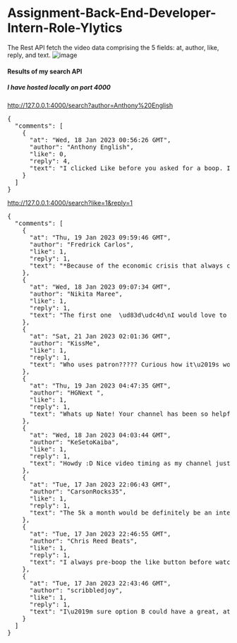 # Assignment-Back-End-Developer-Intern-Role-Ylytics
The Rest API fetch the video data comprising the 5 fields: at, author, like, reply, and text.
![image](https://github.com/iamAni9/Assignment-Back-End-Developer-Intern-Role-Ylytics/assets/108063755/0d688fa2-f640-4b68-ac41-6867d2bd1763)

<h4>Results of my search API</h4>
<h5>I have hosted locally on port 4000</h5>

http://127.0.0.1:4000/search?author=Anthony%20English
<pre>
{
  "comments": [
    {
      "at": "Wed, 18 Jan 2023 00:56:26 GMT",
      "author": "Anthony English",
      "like": 0,
      "reply": 4,
      "text": "I clicked Like before you asked for a boop. It was that \"and that memes / that means\" pun which got me to like."
    }
  ]
}
</pre>
http://127.0.0.1:4000/search?like=1&reply=1
<pre>
{
  "comments": [
    {
      "at": "Thu, 19 Jan 2023 09:59:46 GMT",
      "author": "Fredrick Carlos",
      "like": 1,
      "reply": 1,
      "text": "*Because of the economic crisis that always comes up the best thing to be on every wise individual\u2019s mind or list is to invest in different streams of income that\u2019s not depending on the government to generate funds.*"
    },
    {
      "at": "Wed, 18 Jan 2023 09:07:34 GMT",
      "author": "Nikita Maree",
      "like": 1,
      "reply": 1,
      "text": "The first one  \ud83d\udc4d\nI would love to know more about how much money different types of creators are making with how many views/  watchhours/ subscribers they have. Wether that's from add revenue or sponsored vids."
    },
    {
      "at": "Sat, 21 Jan 2023 02:01:36 GMT",
      "author": "KissMe",
      "like": 1,
      "reply": 1,
      "text": "Who uses patron????? Curious how it\u2019s working out for you."
    },
    {
      "at": "Thu, 19 Jan 2023 04:47:35 GMT",
      "author": "HGNext ",
      "like": 1,
      "reply": 1,
      "text": "Whats up Nate! Your channel has been so helpful. I recently started my YT channel and it\u2019s going well so far. Only thing is that I\u2019m not getting the views I\u2019d hope for. I feel like my content is too well crafted to not be seen by more people. Wondering if you can give me some advice?"
    },
    {
      "at": "Wed, 18 Jan 2023 04:03:44 GMT",
      "author": "KeSetoKaiba",
      "like": 1,
      "reply": 1,
      "text": "Howdy :D Nice video timing as my channel just got accepted for YPP and monetization about yesterday. Also, 10:28 I like both video ideas, but the 1st option piques my interest more right now. :)"
    },
    {
      "at": "Tue, 17 Jan 2023 22:06:43 GMT",
      "author": "CarsonRocks35",
      "like": 1,
      "reply": 1,
      "text": "The 5k a month would be definitely be an interesting one, but I tend to watch anything you put up. I also am curious about easier ways to study or be able to tell your channels quality with a much more popular video still effecting the direct statistics for the month. See I running a Minecraft/pokemon gaming channel where I grew up watching the two and always found lots of people liked both content types, but with no channels mixing them. Changing that was my hopes and it's really run well but I have a video from about a year ago and it's blown up. It pushed to the final stretch to monetization, but it's still going sorta which yes I'm happy about, but with all the views and revenue it's getting I haven't had a month of monetization without it, so it's hard to judge my revenue, monthly views and things since it still has effects on it currently. So I don't know my channels average monthlys are. Hope that made since sorry for the ramble as well.\ud83d\ude06"
    },
    {
      "at": "Tue, 17 Jan 2023 22:46:55 GMT",
      "author": "Chris Reed Beats",
      "like": 1,
      "reply": 1,
      "text": "I always pre-boop the like button before watching \ud83d\ude02"
    },
    {
      "at": "Tue, 17 Jan 2023 22:43:46 GMT",
      "author": "scribbledjoy",
      "like": 1,
      "reply": 1,
      "text": "I\u2019m sure option B could have a great, attention-getting title, but I also doubt every style of channel can get that kind of revenue. \n\nI\u2019d much rather see content that combines what you did here (vlog channel = sponsorship focus) with real data from real channels."
    }
  ]
}
</pre>
